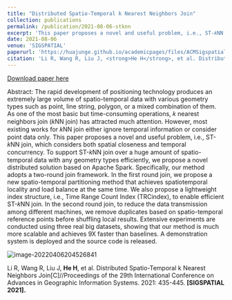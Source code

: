 ```yaml
---
title: "Distributed Spatio-Temporal k Nearest Neighbors Join"
collection: publications
permalink: /publication/2021-08-06-stknn
excerpt: 'This paper proposes a novel and useful problem, i.e., ST-𝑘NN join, which considers both spatial closeness and temporal concurrency.'
date: 2021-08-06
venue: 'SIGSPATIAL'
paperurl: 'https://huajunge.github.io/academicpages/files/ACMSigspatial2021_STKNNJ.pdf'
citation: 'Li R, Wang R, Liu J, <strong>He H</strong>, et al. Distributed Spatio-Temporal k Nearest Neighbors Join[C]//Proceedings of the 29th International Conference on Advances in Geographic Information Systems. 2021: 435-445. <strong>[SIGSPATIAL 2021].</strong>'
---
```

[Download paper here](https://huajunge.github.io/academicpages/files/ACMSigspatial2021_STKNNJ.pdf)

Abstract: The rapid development of positioning technology produces an extremely large volume of spatio-temporal data with various geometry types such as point, line string, polygon, or a mixed combination of them. As one of the most basic but time-consuming operations, 𝑘 nearest neighbors join (𝑘NN join) has attracted much attention. However, most existing works for 𝑘NN join either ignore temporal information or consider point data only. This paper proposes a novel and useful problem, i.e., ST-𝑘NN join, which considers both spatial closeness and temporal concurrency. To support ST-𝑘NN join over a huge amount of spatio-temporal data with any geometry types efficiently, we propose a novel distributed solution based on Apache Spark. Specifically, our method adopts a two-round join framework. In the first round join, we propose a new spatio-temporal partitioning method that achieves spatiotemporal locality and load balance at the same time. We also propose a lightweight index structure, i.e., Time Range Count Index (TRCindex), to enable efficient ST-𝑘NN join. In the second round join, to reduce the data transmission among different machines, we remove duplicates based on spatio-temporal reference points before shuffling local results. Extensive experiments are conducted using three real big datasets, showing that our method is much more scalable and achieves 9X faster than baselines. A demonstration system is deployed and the source code is released.

![image-20220406204526841](https://huajunge.github.io/academicpages/images/stknn.png)

Li R, Wang R, Liu J, <strong>He H</strong>, et al. Distributed Spatio-Temporal k Nearest Neighbors Join[C]//Proceedings of the 29th International Conference on Advances in Geographic Information Systems. 2021: 435-445. <strong>[SIGSPATIAL 2021].</strong>